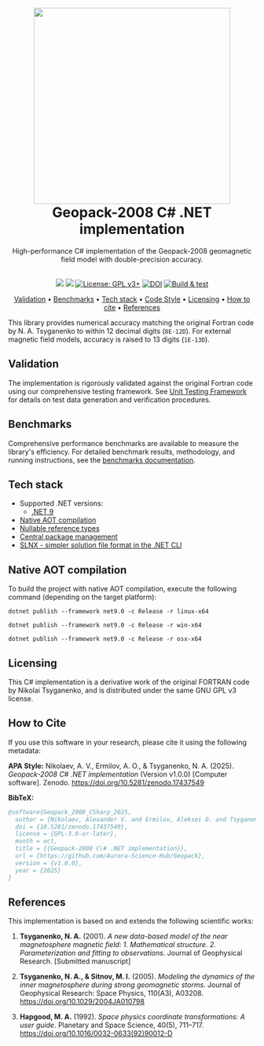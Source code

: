 <h1 align="center">
    <br>
    <picture>
      <source media="(prefers-color-scheme: dark)" srcset="docs/logo/Gp_white.png">
      <source media="(prefers-color-scheme: light)" srcset="docs/logo/Gp_black.png">
      <img src="docs/logo/logo-black.png" style="width:400px;">
    </picture>
    <br>
    Geopack-2008 C# .NET  implementation
    <br>
</h1>

<div align="center">
    High-performance C# implementation of the Geopack-2008 geomagnetic field model with double-precision accuracy.
    <br><br>

[![](https://img.shields.io/badge/.NET-9.0-512BD4)](https://dotnet.microsoft.com/)
[![](https://img.shields.io/badge/C%23-13.0-239120)](https://learn.microsoft.com/en-us/dotnet/csharp/)
[![License: GPL v3+](https://img.shields.io/badge/License-GPLv3+-blue.svg)](https://www.gnu.org/licenses/gpl-3.0)
[![DOI](https://zenodo.org/badge/782457774.svg)](https://doi.org/10.5281/zenodo.17437549)
[![Build & test](https://github.com/Aurora-Science-Hub/Geopack/actions/workflows/dotnet.yml/badge.svg)](https://github.com/Aurora-Science-Hub/Geopack/actions/workflows/dotnet.yml)

<a href="#validation">Validation</a> •
<a href="#benchmarks">Benchmarks</a> •
<a href="#tech-stack">Tech stack</a> •
<a href="#native-aot-compilation">Code Style</a> •
<a href="#licensing">Licensing</a> •
<a href="#how-to-cite">How to cite</a> •
<a href="#references">References</a>

</div>


This library provides numerical accuracy matching the original Fortran code by N. A. Tsyganenko to within 12 decimal digits (`8E-12D`).
For external magnetic field models, accuracy is raised to 13 digits (`1E-13D`).

## Validation
The implementation is rigorously validated against the original Fortran code using our comprehensive testing framework.
See [Unit Testing Framework](UnitTests/README.md) for details on test data generation and verification procedures.

## Benchmarks

Comprehensive performance benchmarks are available to measure the library's efficiency.
For detailed benchmark results, methodology, and running instructions,
see the [benchmarks documentation](benchmarks/AuroraScienceHub.Geopack.Benchmarks/README.md).

## Tech stack
- Supported .NET versions:
    - [.NET 9](https://dotnet.microsoft.com/en-us/download/dotnet/9.0)
- [Native AOT compilation](https://learn.microsoft.com/en-us/dotnet/core/deploying/native-aot/)
- [Nullable reference types](https://learn.microsoft.com/en-us/dotnet/csharp/nullable-references)
- [Central package management](https://learn.microsoft.com/en-us/nuget/consume-packages/central-package-management)
- [SLNX - simpler solution file format in the .NET CLI](https://devblogs.microsoft.com/dotnet/introducing-slnx-support-dotnet-cli/)

## Native AOT compilation
To build the project with native AOT compilation, execute the following command (depending on the target platform):

```shell
dotnet publish --framework net9.0 -c Release -r linux-x64
```
```shell
dotnet publish --framework net9.0 -c Release -r win-x64
```
```shell
dotnet publish --framework net9.0 -c Release -r osx-x64
```

## Licensing
This C# implementation is a derivative work of the original FORTRAN code by Nikolai Tsyganenko, and is distributed under the same GNU GPL v3 license.

## How to Cite

If you use this software in your research, please cite it using the following metadata:

**APA Style:**
Nikolaev, A. V., Ermilov, A. O., & Tsyganenko, N. A. (2025). *Geopack-2008 C# .NET implementation* (Version v1.0.0) [Computer software]. Zenodo. https://doi.org/10.5281/zenodo.17437549

**BibTeX:**
```bibtex
@software{Geopack_2008_CSharp_2025,
  author = {Nikolaev, Alexander V. and Ermilov, Aleksei O. and Tsyganenko, Nikolai A.},
  doi = {10.5281/zenodo.17437549},
  license = {GPL-3.0-or-later},
  month = oct,
  title = {{Geopack-2008 C\# .NET implementation}},
  url = {https://github.com/Aurora-Science-Hub/Geopack},
  version = {v1.0.0},
  year = {2025}
}
```

## References

This implementation is based on and extends the following scientific works:

1. **Tsyganenko, N. A.** (2001). *A new data-based model of the near magnetosphere magnetic field: 1. Mathematical structure. 2. Parameterization and fitting to observations*. Journal of Geophysical Research. [Submitted manuscript]

2. **Tsyganenko, N. A., & Sitnov, M. I.** (2005). *Modeling the dynamics of the inner magnetosphere during strong geomagnetic storms*. Journal of Geophysical Research: Space Physics, 110(A3), A03208. https://doi.org/10.1029/2004JA010798

3. **Hapgood, M. A.** (1992). *Space physics coordinate transformations: A user guide*. Planetary and Space Science, 40(5), 711–717. https://doi.org/10.1016/0032-0633(92)90012-D
